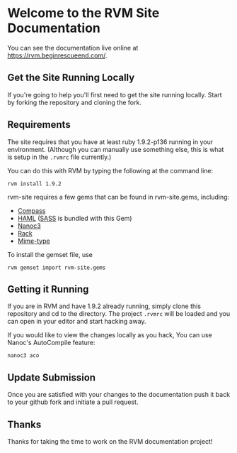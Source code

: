 # Welcome to the RVM Site Documentation

You can see the documentation live online at <https://rvm.beginrescueend.com/>.

## Get the Site Running Locally

If you're going to help you'll first need to get the site running locally. Start by forking the repository and cloning the fork.

## Requirements

The site requires that you have at least ruby 1.9.2-p136 running in your environment. (Although you can manually use something else, this is what is setup in the `.rvmrc` file currently.)

You can do this with RVM by typing the following at the command line:

    rvm install 1.9.2

rvm-site requires a few gems that can be found in rvm-site.gems, including:

- [Compass](http://compass-style.org/)
- [HAML](http://haml-lang.com/) ([SASS](http://sass-lang.com/) is bundled with this Gem)
- [Nanoc3](http://nanoc.stoneship.org/)
- [Rack](http://guides.rubyonrails.org/rails_on_rack.html)
- [Mime-type](http://rubyforge.org/projects/mime-types/)

To install the gemset file, use

    rvm gemset import rvm-site.gems


## Getting it Running

If you are in RVM and have 1.9.2 already running,
simply clone this repository and cd to the directory.
The project `.rvmrc` will be loaded and you can open in your editor and start
hacking away.

If you would like to view the changes locally as you hack,
You can use Nanoc's AutoCompile feature:

	nanoc3 aco

## Update Submission

Once you are satisfied with your changes to the documentation push it back to your github fork and initiate a pull request.

## Thanks

Thanks for taking the time to work on the RVM documentation project!
